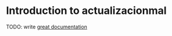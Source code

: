 # Introduction to actualizacionmal

TODO: write [great documentation](http://jacobian.org/writing/what-to-write/)
